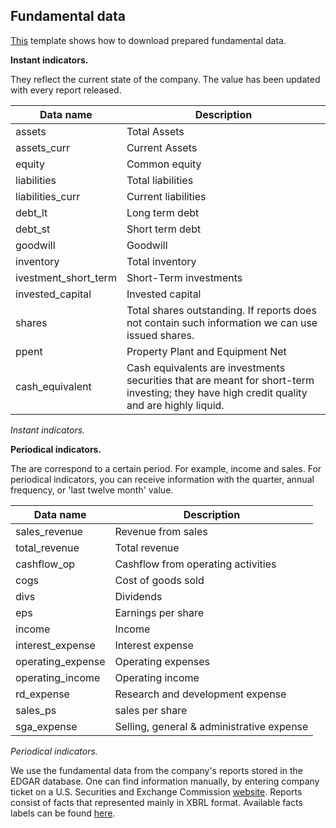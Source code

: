 Fundamental data
----------------

[This](https://quantnet.ai/referee/template/15325118/html) template
shows how to download prepared fundamental data.

**Instant indicators.**

They reflect the current state of the company. The value has been
updated with every report released.

|  Data name   | Description                                                                                                                                                        |
| ---------------------- | --------------------------------------------------------------------------------------------------------------------------------------------------------------- |
| assets                 | Total Assets                                                                                                                                                    |
| assets\_curr           | Current Assets                                                                                                                                                  |
| equity                 | Common equity                                                                                                                                                   |
| liabilities            | Total liabilities                                                                                                                                               |
| liabilities\_curr      | Current liabilities                                                                                                                                             |
| debt\_lt               | Long term debt                                                                                                                                                  |
| debt\_st               | Short term debt                                                                                                                                                 |
| goodwill               | Goodwill                                                                                                                                                        |
| inventory              | Total inventory                                                                                                                                                 |
| ivestment\_short\_term | Short-Term investments                                                                                                                                          |
| invested\_capital      | Invested capital                                                                                                                                                |
| shares                 | Total shares outstanding. If reports does not contain such information we can use issued shares. |
| ppent                  | Property Plant and Equipment Net                                                                                                                                |
| cash\_equivalent       | Cash equivalents are investments securities that are meant for short-term investing; they have high credit quality and are highly liquid. |

_Instant indicators._

**Periodical indicators.**

The are correspond to a certain period. For example, income and sales.
For periodical indicators, you can receive information with the quarter,
annual frequency, or 'last twelve month' value.

|  Data name | Description                                  |
| ------------------- | ----------------------------------------- |
| sales\_revenue      | Revenue from sales |
| total\_revenue      | Total revenue |
| cashflow\_op        | Cashflow from operating activities |
| cogs                | Cost of goods sold |
| divs                | Dividends |
| eps                 | Earnings per share |
| income              | Income |
| interest\_expense   | Interest expense |
| operating\_expense  | Operating expenses |
| operating\_income   | Operating income |
| rd\_expense         | Research and development expense |
| sales\_ps           | sales per share |
| sga\_expense        | Selling, general & administrative expense |

_Periodical indicators._

We use the fundamental data from the company's reports stored in the
EDGAR database. One can find information manually, by entering company
ticket on a U.S. Securities and Exchange Commission
[website](https://www.sec.gov/edgar/searchedgar/companysearch.html).
Reports consist of facts that represented mainly in XBRL format.
Available facts labels can be found
[here](http://xbrlview.fasb.org/yeti).